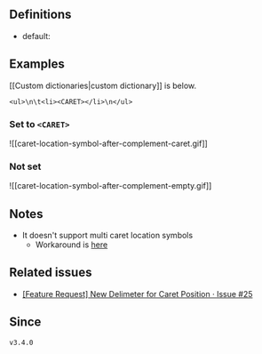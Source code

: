 ## Definitions

- default:

## Examples

[[Custom dictionaries|custom dictionary]] is below.

```
<ul>\n\t<li><CARET></li>\n</ul>
```

### Set to `<CARET>`

![[caret-location-symbol-after-complement-caret.gif]]

### Not set

![[caret-location-symbol-after-complement-empty.gif]]

## Notes

- It doesn't support multi caret location symbols
	- Workaround is [here](https://github.com/tadashi-aikawa/obsidian-various-complements-plugin/issues/25#issuecomment-997361792)

## Related issues

- [\[Feature Request\] New Delimeter for Caret Position · Issue \#25](https://github.com/tadashi-aikawa/obsidian-various-complements-plugin/issues/25)

## Since

`v3.4.0`
